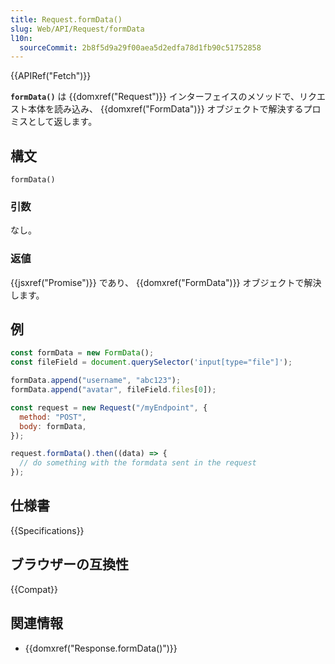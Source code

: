 ```yaml
---
title: Request.formData()
slug: Web/API/Request/formData
l10n:
  sourceCommit: 2b8f5d9a29f00aea5d2edfa78d1fb90c51752858
---
```


{{APIRef("Fetch")}}

**`formData()`** は {{domxref("Request")}} インターフェイスのメソッドで、リクエスト本体を読み込み、 {{domxref("FormData")}} オブジェクトで解決するプロミスとして返します。

## 構文

```js-nolint
formData()
```

### 引数

なし。

### 返値

{{jsxref("Promise")}} であり、 {{domxref("FormData")}} オブジェクトで解決します。

## 例

```js
const formData = new FormData();
const fileField = document.querySelector('input[type="file"]');

formData.append("username", "abc123");
formData.append("avatar", fileField.files[0]);

const request = new Request("/myEndpoint", {
  method: "POST",
  body: formData,
});

request.formData().then((data) => {
  // do something with the formdata sent in the request
});
```

## 仕様書

{{Specifications}}

## ブラウザーの互換性

{{Compat}}

## 関連情報

- {{domxref("Response.formData()")}}
